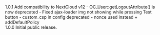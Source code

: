 1.0.1
	Add compatibility to NextCloud v12 
		 - OC_User::getLogoutAttribute() is now deprecated
		 - Fixed ajax-loader img not showing while pressing Test button
		 - custom_csp in config deprecated - nonce used instead + addDefaultPolicy   
1.0.0
     Initial public release.